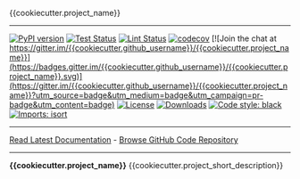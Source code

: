 {{cookiecutter.project_name}}
_________________

[![PyPI version](https://badge.fury.io/py/{{cookiecutter.project_name}}.svg)](http://badge.fury.io/py/{{cookiecutter.project_name}})
[![Test Status](https://github.com/{{cookiecutter.github_username}}/{{cookiecutter.project_name}}/workflows/Test/badge.svg?branch=develop)](https://github.com/{{cookiecutter.github_username}}/{{cookiecutter.project_name}}/actions?query=workflow%3ATest)
[![Lint Status](https://github.com/{{cookiecutter.github_username}}/{{cookiecutter.project_name}}/workflows/Lint/badge.svg?branch=develop)](https://github.com/{{cookiecutter.github_username}}/{{cookiecutter.project_name}}/actions?query=workflow%3ALint)
[![codecov](https://codecov.io/gh/{{cookiecutter.github_username}}/{{cookiecutter.project_name}}/branch/main/graph/badge.svg)](https://codecov.io/gh/{{cookiecutter.github_username}}/{{cookiecutter.project_name}})
[![Join the chat at https://gitter.im/{{cookiecutter.github_username}}/{{cookiecutter.project_name}}](https://badges.gitter.im/{{cookiecutter.github_username}}/{{cookiecutter.project_name}}.svg)](https://gitter.im/{{cookiecutter.github_username}}/{{cookiecutter.project_name}}?utm_source=badge&utm_medium=badge&utm_campaign=pr-badge&utm_content=badge)
[![License](https://img.shields.io/github/license/mashape/apistatus.svg)](https://pypi.python.org/pypi/{{cookiecutter.project_name}}/)
[![Downloads](https://pepy.tech/badge/{{cookiecutter.project_name}})](https://pepy.tech/project/{{cookiecutter.project_name}})
[![Code style: black](https://img.shields.io/badge/code%20style-black-000000.svg)](https://github.com/psf/black)
[![Imports: isort](https://img.shields.io/badge/%20imports-isort-%231674b1?style=flat&labelColor=ef8336)](https://timothycrosley.github.io/isort/)
_________________

[Read Latest Documentation](https://{{cookiecutter.github_username}}.github.io/{{cookiecutter.project_name}}/) - [Browse GitHub Code Repository](https://github.com/{{cookiecutter.github_username}}/{{cookiecutter.project_name}}/)
_________________

**{{cookiecutter.project_name}}** {{cookiecutter.project_short_description}}

